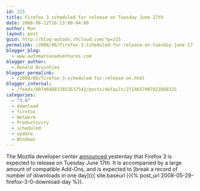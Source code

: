 ```yaml
---
id: 215
title: Firefox 3 scheduled for release on Tuesday June 17th
date: 2008-06-12T16:13:00-04:00
author: Ron
layout: post
guid: http://blog-autadv.rhcloud.com/?p=215
permalink: /2008/06/firefox-3-scheduled-for-release-on-tuesday-june-17th.html
blogger_blog:
  - www.automationadventures.com
blogger_author:
  - Ronald Bruintjes
blogger_permalink:
  - /2008/06/firefox-3-scheduled-for-release-on.html
blogger_internal:
  - /feeds/8074648837853537542/posts/default/2714657907022088325
categories:
  - "3.0"
  - download
  - firefox
  - Network
  - Productivity
  - scheduled
  - update
  - Windows
---
```

The Mozilla developer center <a href="http://developer.mozilla.org/devnews/index.php/2008/06/11/coming-tuesday-june-17th-firefox-3/" target="_blank">announced </a>yesterday that Firefox 3 is expected to release on Tuesday June 17th. It is accompanied by a large amount of compatible Add-Ons, and is expected to [break a record of number of downloads in one day]({{ site.baseurl }}{% post_url 2008-05-29-firefox-3-0-download-day %}).